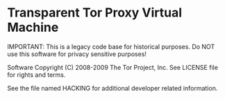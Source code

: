 # Transparent Tor Proxy Virtual Machine

IMPORTANT: This is a legacy code base for historical purposes.
Do NOT use this software for privacy sensitive purposes!

Software Copyright (C) 2008-2009  The Tor Project, Inc.
See LICENSE file for rights and terms.

See the file named HACKING for additional developer related information.
